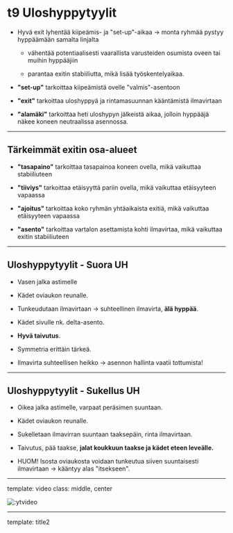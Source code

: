 # t9 Uloshyppytyylit

- Hyvä exit lyhentää kiipeämis- ja "set-up"-aikaa -&gt; monta ryhmää
  pystyy hyppäämään samalta linjalta

  -   vähentää potentiaalisesti vaarallista varusteiden osumista oveen tai
      muihin hyppääjiin

  -   parantaa exitin stabiiliutta, mikä lisää työskentelyaikaa.

- **"set-up"** tarkoittaa kiipeämistä ovelle "valmis"-asentoon

- **"exit"** tarkoittaa uloshyppyä ja rintamasuunnan kääntämistä
  ilmavirtaan

- **"alamäki"** tarkoittaa heti uloshypyn jälkeistä aikaa, jolloin
  hyppääjä näkee koneen neutraalissa asennossa.

---

## Tärkeimmät exitin osa-alueet

-   **"tasapaino"** tarkoittaa tasapainoa koneen ovella, mikä vaikuttaa
    stabiiliuteen

-   **"tiiviys"** tarkoittaa etäisyyttä pariin ovella, mikä vaikuttaa
    etäisyyteen vapaassa

-   **"ajoitus"** tarkoittaa koko ryhmän yhtäaikaista exitiä, mikä
    vaikuttaa etäisyyteen vapaassa

-   **"asento"** tarkoittaa vartalon asettamista kohti ilmavirtaa, mikä
    vaikuttaa exitin stabiiliuteen

---

## Uloshyppytyylit - Suora UH

-   Vasen jalka astimelle

-   Kädet oviaukon reunalle.

-   Tunkeudutaan ilmavirtaan -&gt; suhteellinen ilmavirta, **älä hyppää**.

-   Kädet sivulle nk. delta-asento.

-   **Hyvä taivutus**.

-   Symmetria erittäin tärkeä.

-   Ilmavirta suhteellisen heikko -&gt; asennon hallinta vaatii
    tottumista!

---

## Uloshyppytyylit - Sukellus UH

-   Oikea jalka astimelle, varpaat peräsimen suuntaan.

-   Kädet oviaukon reunalle.

-   Sukelletaan ilmavirran suuntaan taaksepäin, rinta ilmavirtaan.

-   Taivutus, pää taakse, **jalat koukkuun taakse ja kädet
    eteen leveälle.**

-   HUOM! Isosta oviaukosta voidaan tunkeutua siiven suuntaisesti
    ilmavirtaan -&gt; kääntyy alas "itsekseen".

---

template: video
class: middle, center

![:ytvideo](L--4Zc0q9Qg)

---

template: title2

